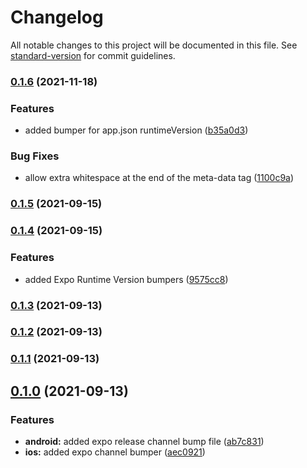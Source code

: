 # Changelog

All notable changes to this project will be documented in this file. See [standard-version](https://github.com/conventional-changelog/standard-version) for commit guidelines.

### [0.1.6](https://github.com/Torah-Anytime/standard-version-expo-channel/compare/v0.1.5...v0.1.6) (2021-11-18)


### Features

* added bumper for app.json runtimeVersion ([b35a0d3](https://github.com/Torah-Anytime/standard-version-expo-channel/commit/b35a0d3bab48ed23ce86742d143b2d7cae9860f6))


### Bug Fixes

* allow extra whitespace at the end of the meta-data tag ([1100c9a](https://github.com/Torah-Anytime/standard-version-expo-channel/commit/1100c9a4084142defddc4c641ed8113f2627e966))

### [0.1.5](https://github.com/Torah-Anytime/standard-version-expo-channel/compare/v0.1.4...v0.1.5) (2021-09-15)

### [0.1.4](https://github.com/Torah-Anytime/standard-version-expo-channel/compare/v0.1.3...v0.1.4) (2021-09-15)


### Features

* added Expo Runtime Version bumpers ([9575cc8](https://github.com/Torah-Anytime/standard-version-expo-channel/commit/9575cc8e5ac411162251a2121457b0f90a0a1e72))

### [0.1.3](https://github.com/Torah-Anytime/standard-version-expo-channel/compare/v0.1.2...v0.1.3) (2021-09-13)

### [0.1.2](https://github.com/Torah-Anytime/standard-version-expo-channel/compare/v0.1.1...v0.1.2) (2021-09-13)

### [0.1.1](https://github.com/Torah-Anytime/standard-version-expo-channel/compare/v0.1.0...v0.1.1) (2021-09-13)

## [0.1.0](https://github.com/Torah-Anytime/standard-version-expo-channel/tree/v0.1.0) (2021-09-13)

### Features

* **android:** added expo release channel bump file ([ab7c831](https://github.com/Torah-Anytime/standard-version-expo-channel/commit/ab7c831505cd031d0bf4c5fc12ef410fbc620967))
* **ios:** added expo channel bumper ([aec0921](https://github.com/Torah-Anytime/standard-version-expo-channel/commit/aec0921cdc8d81d6c2c0624f67ff627cf2c60e2d))
